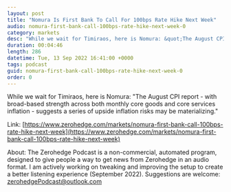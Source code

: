 ```yaml
---
layout: post
title: "Nomura Is First Bank To Call For 100bps Rate Hike Next Week"
audio: nomura-first-bank-call-100bps-rate-hike-next-week-0
category: markets
desc: "While we wait for Timiraos, here is Nomura: &quot;The August CPI report - with broad-based strength across both monthly core goods and core services inflation - suggests a series of upside inflation risks may be materializing.&quot;"
duration: 00:04:46
length: 286
datetime: Tue, 13 Sep 2022 16:41:00 +0000
tags: podcast
guid: nomura-first-bank-call-100bps-rate-hike-next-week-0
order: 0
---
```

While we wait for Timiraos, here is Nomura: &quot;The August CPI report - with broad-based strength across both monthly core goods and core services inflation - suggests a series of upside inflation risks may be materializing.&quot;

Link: [https://www.zerohedge.com/markets/nomura-first-bank-call-100bps-rate-hike-next-week](https://www.zerohedge.com/markets/nomura-first-bank-call-100bps-rate-hike-next-week)

About: The Zerohedge Podcast is a non-commercial, automated program, designed to give people a way to get news from Zerohedge in an audio format.  I am actively working on tweaking and improving the setup to create a better listening experience (September 2022).  Suggestions are welcome: [zerohedgePodcast@outlook.com](mailto:zerohedgePodcast@outlook.com)